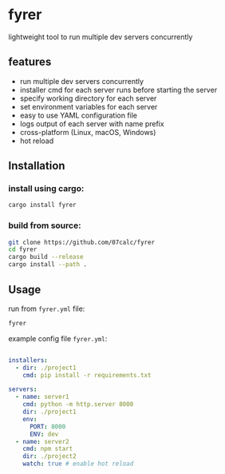 # fyrer 

lightweight tool to run multiple dev servers concurrently


## features

- run multiple dev servers concurrently
- installer cmd for each server runs before starting the server
- specify working directory for each server
- set environment variables for each server
- easy to use YAML configuration file
- logs output of each server with name prefix
- cross-platform (Linux, macOS, Windows)
- hot reload 

## Installation

### install using cargo:
  
```bash
cargo install fyrer
```

### build from source:

```bash
git clone https://github.com/07calc/fyrer
cd fyrer
cargo build --release
cargo install --path .
```

## Usage

run from `fyrer.yml` file:

```bash
fyrer
```

example config file `fyrer.yml`:

```yaml

installers:
  - dir: ./project1
    cmd: pip install -r requirements.txt

servers:
  - name: server1
    cmd: python -m http.server 8000
    dir: ./project1
    env:
      PORT: 8000
      ENV: dev
  - name: server2
    cmd: npm start
    dir: ./project2
    watch: true # enable hot reload
```

